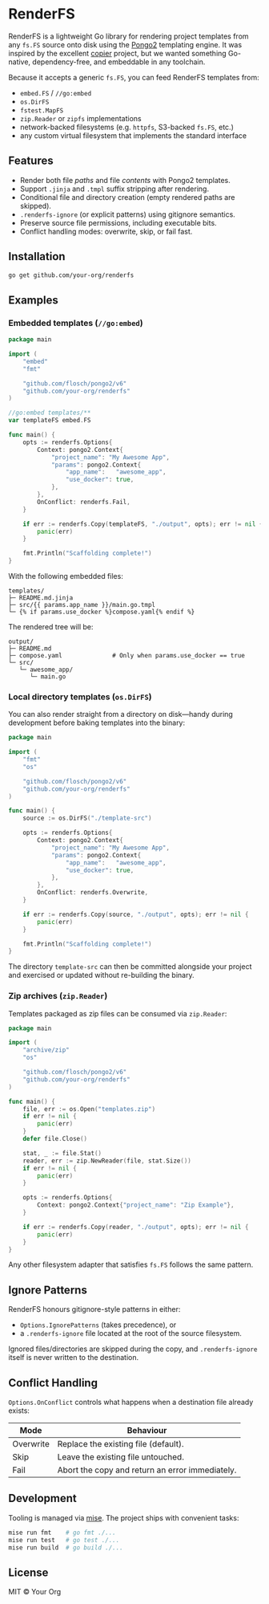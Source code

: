 # RenderFS

RenderFS is a lightweight Go library for rendering project templates from any `fs.FS` source onto disk using the [Pongo2](https://github.com/flosch/pongo2) templating engine. It was inspired by the excellent [copier](https://github.com/copier-org/copier) project, but we wanted something Go-native, dependency-free, and embeddable in any toolchain.

Because it accepts a generic `fs.FS`, you can feed RenderFS templates from:

- `embed.FS` / `//go:embed`
- `os.DirFS`
- `fstest.MapFS`
- `zip.Reader` or `zipfs` implementations
- network-backed filesystems (e.g. `httpfs`, S3-backed `fs.FS`, etc.)
- any custom virtual filesystem that implements the standard interface

## Features

- Render both file *paths* and file *contents* with Pongo2 templates.
- Support `.jinja` and `.tmpl` suffix stripping after rendering.
- Conditional file and directory creation (empty rendered paths are skipped).
- `.renderfs-ignore` (or explicit patterns) using gitignore semantics.
- Preserve source file permissions, including executable bits.
- Conflict handling modes: overwrite, skip, or fail fast.

## Installation

```bash
go get github.com/your-org/renderfs
```

## Examples

### Embedded templates (`//go:embed`)

```go
package main

import (
	"embed"
	"fmt"

	"github.com/flosch/pongo2/v6"
	"github.com/your-org/renderfs"
)

//go:embed templates/**
var templateFS embed.FS

func main() {
	opts := renderfs.Options{
		Context: pongo2.Context{
			"project_name": "My Awesome App",
			"params": pongo2.Context{
				"app_name":   "awesome_app",
				"use_docker": true,
			},
		},
		OnConflict: renderfs.Fail,
	}

	if err := renderfs.Copy(templateFS, "./output", opts); err != nil {
		panic(err)
	}

	fmt.Println("Scaffolding complete!")
}
```

With the following embedded files:

```
templates/
├─ README.md.jinja
├─ src/{{ params.app_name }}/main.go.tmpl
└─ {% if params.use_docker %}compose.yaml{% endif %}
```

The rendered tree will be:

```
output/
├─ README.md
├─ compose.yaml              # Only when params.use_docker == true
└─ src/
   └─ awesome_app/
      └─ main.go
```

### Local directory templates (`os.DirFS`)

You can also render straight from a directory on disk—handy during development before baking templates into the binary:

```go
package main

import (
	"fmt"
	"os"

	"github.com/flosch/pongo2/v6"
	"github.com/your-org/renderfs"
)

func main() {
	source := os.DirFS("./template-src")

	opts := renderfs.Options{
		Context: pongo2.Context{
			"project_name": "My Awesome App",
			"params": pongo2.Context{
				"app_name":   "awesome_app",
				"use_docker": true,
			},
		},
		OnConflict: renderfs.Overwrite,
	}

	if err := renderfs.Copy(source, "./output", opts); err != nil {
		panic(err)
	}

	fmt.Println("Scaffolding complete!")
}
```

The directory `template-src` can then be committed alongside your project and exercised or updated without re-building the binary.

### Zip archives (`zip.Reader`)

Templates packaged as zip files can be consumed via `zip.Reader`:

```go
package main

import (
	"archive/zip"
	"os"

	"github.com/flosch/pongo2/v6"
	"github.com/your-org/renderfs"
)

func main() {
	file, err := os.Open("templates.zip")
	if err != nil {
		panic(err)
	}
	defer file.Close()

	stat, _ := file.Stat()
	reader, err := zip.NewReader(file, stat.Size())
	if err != nil {
		panic(err)
	}

	opts := renderfs.Options{
		Context: pongo2.Context{"project_name": "Zip Example"},
	}

	if err := renderfs.Copy(reader, "./output", opts); err != nil {
		panic(err)
	}
}
```

Any other filesystem adapter that satisfies `fs.FS` follows the same pattern.

## Ignore Patterns

RenderFS honours gitignore-style patterns in either:

- `Options.IgnorePatterns` (takes precedence), or
- a `.renderfs-ignore` file located at the root of the source filesystem.

Ignored files/directories are skipped during the copy, and `.renderfs-ignore` itself is never written to the destination.

## Conflict Handling

`Options.OnConflict` controls what happens when a destination file already exists:

| Mode       | Behaviour                                               |
|------------|---------------------------------------------------------|
| Overwrite  | Replace the existing file (default).                    |
| Skip       | Leave the existing file untouched.                      |
| Fail       | Abort the copy and return an error immediately.         |

## Development

Tooling is managed via [mise](https://github.com/jdx/mise). The project ships with convenient tasks:

```bash
mise run fmt    # go fmt ./...
mise run test   # go test ./...
mise run build  # go build ./...
```

## License

MIT © Your Org
